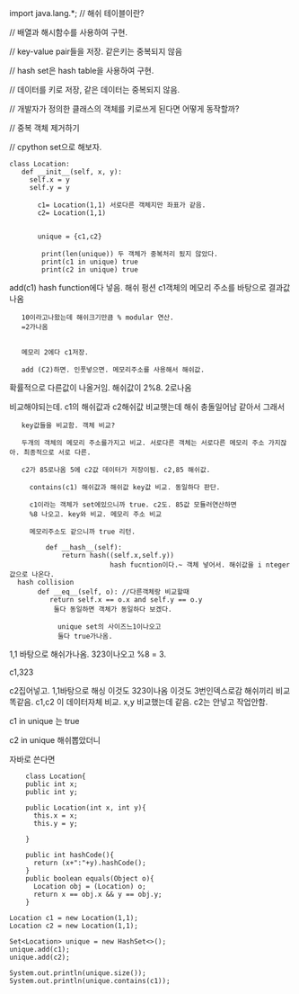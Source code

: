 import java.lang.*;
// 해쉬 테이블이란?

// 배열과 해시함수를 사용하여 구현.

// key-value pair들을 저장. 같은키는 중복되지 않음

// hash set은 hash table을 사용하여 구현.

// 데이터를 키로 저장, 같은 데이터는 중복되지 않음.

// 개발자가 정의한 클래스의 객체를 키로쓰게 된다면 어떻게 동작할까?

// 중복 객체 제거하기

// cpython set으로 해보자.

```
class Location:
   def __init__(self, x, y):
     self.x = y
     self.y = y

       c1= Location(1,1) 서로다른 객체지만 좌표가 같음.
       c2= Location(1,1)


       unique = {c1,c2}

        print(len(unique)) 두 객체가 중복처리 됬지 않았다.
        print(c1 in unique) true
        print(c2 in unique) true
```
          
  add(c1) hash function에다 넣음. 해쉬 펑션
     c1객체의 메모리 주소를 바탕으로 결과값 나옴

       10이라고나왔는데 해쉬크기만큼 % modular 연산.
       =2가나옴


       메모리 2에다 c1저장.

       add (C2)하면. 인풋넣으면. 메모리주소를 사용해서 해쉬값.
   확률적으로 다른값이 나올거임. 해쉬값이 2%8. 2로나옴

  비교해야되는데. c1의 해쉬값과 c2해쉬값 비교햇는데
      해쉬 충돌일어남 같아서 그래서

       key값들을 비교함. 객체 비교?

       두개의 객체의 메모리 주소를가지고 비교. 서로다른 객체는 서로다른 메모리 주소 가지잖아. 최종적으로 서로 다른.

       c2가 85로나옴 5에 c2값 데이터가 저장이됨. c2,85 해쉬값.

         contains(c1) 해쉬값과 해쉬값 key값 비교. 동일하다 판단.

         c1이라는 객체가 set에있으니까 true. c2도. 85값 모듈러연산하면
         %8 나오고. key와 비교. 메모리 주소 비교

         메모리주소도 같으니까 true 리턴.


```
         def __hash__(self):
             return hash((self.x,self.y))
                         hash fucntion이다.~ 객체 넣어서. 해쉬값을 i nteger값으로 나온다.
  hash collision
       def __eq__(self, o): //다른객체랑 비교할때
          return self.x == o.x and self.y == o.y
           둘다 동일하면 객체가 동일하다 보겠다.

            unique set의 사이즈느1이나오고
            둘다 true가나옴.
```
             
1,1 바탕으로 해쉬가나옴. 323이나오고 %8 = 3. 

  c1,323

c2집어넣고. 1,1바탕으로 해싱 이것도 323이나옴 이것도 3번인덱스로감
해쉬끼리 비교 똑같음. c1,c2 이 데이터자체 비교. x,y 비교했는데 같음.
c2는 안넣고 작업안함.

  c1 in unique 는 true

  c2 in unique 해쉬뽑았더니 

   
   자바로 쓴다면
   
   
```
    class Location{
    public int x;
    public int y;

    public Location(int x, int y){
      this.x = x;
      this.y = y;
      
    }

    public int hashCode(){
      return (x+":"+y).hashCode();
    }
    public boolean equals(Object o){
      Location obj = (Location) o;
      return x == obj.x && y == obj.y;
    }

Location c1 = new Location(1,1);
Location c2 = new Location(1,1);

Set<Location> unique = new HashSet<>();
unique.add(c1);
unique.add(c2);

System.out.println(unique.size());
System.out.println(unique.contains(c1));

```
